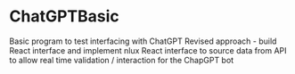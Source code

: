 # ChatGPTBasic
Basic program to test interfacing with ChatGPT
Revised approach - build React interface and implement nlux 
React interface to source data from API to allow real time validation / interaction for the ChapGPT bot

